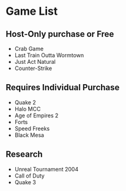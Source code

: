 # Game List

## Host-Only purchase or Free
- Crab Game
- Last Train Outta Wormtown
- Just Act Natural
- Counter-Strike

## Requires Individual Purchase
- Quake 2
- Halo MCC
- Age of Empires 2
- Forts
- Speed Freeks
- Black Mesa

## Research
- Unreal Tournament 2004
- Call of Duty
- Quake 3
